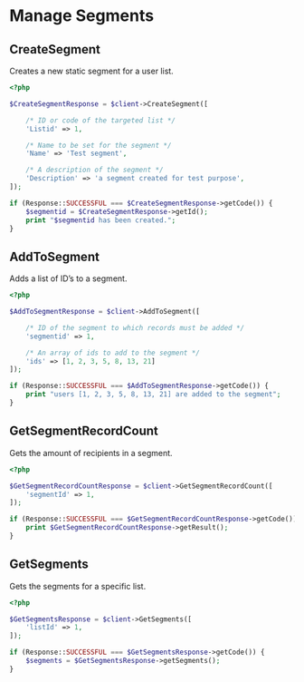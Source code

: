 # Manage Segments

## CreateSegment

Creates a new static segment for a user list.

```php
<?php

$CreateSegmentResponse = $client->CreateSegment([

    /* ID or code of the targeted list */
    'Listid' => 1,

    /* Name to be set for the segment */
    'Name' => 'Test segment',

    /* A description of the segment */
    'Description' => 'a segment created for test purpose',
]);

if (Response::SUCCESSFUL === $CreateSegmentResponse->getCode()) {
    $segmentid = $CreateSegmentResponse->getId();
    print "$segmentid has been created.";
}

```


## AddToSegment

Adds a list of ID’s to a segment.

```php
<?php

$AddToSegmentResponse = $client->AddToSegment([

    /* ID of the segment to which records must be added */
    'segmentid' => 1,

    /* An array of ids to add to the segment */
    'ids' => [1, 2, 3, 5, 8, 13, 21]
]);

if (Response::SUCCESSFUL === $AddToSegmentResponse->getCode()) {
    print "users [1, 2, 3, 5, 8, 13, 21] are added to the segment";
}

```


## GetSegmentRecordCount

Gets the amount of recipients in a segment.

```php
<?php

$GetSegmentRecordCountResponse = $client->GetSegmentRecordCount([
    'segmentId' => 1,
]);

if (Response::SUCCESSFUL === $GetSegmentRecordCountResponse->getCode()) {
    print $GetSegmentRecordCountResponse->getResult();
}

```


## GetSegments

Gets the segments for a specific list.

```php
<?php

$GetSegmentsResponse = $client->GetSegments([
    'listId' => 1,
]);

if (Response::SUCCESSFUL === $GetSegmentsResponse->getCode()) {
    $segments = $GetSegmentsResponse->getSegments();
}

```

